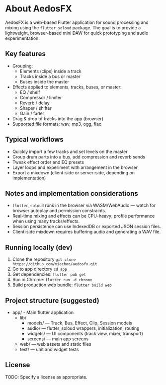 # About AedosFX

AedosFX is a web-based Flutter application for sound processing and mixing using the `flutter_soloud` package. The goal is to provide a lightweight, browser-based mini DAW for quick prototyping and audio experimentation.

## Key features

- Grouping:
  - Elements (clips) inside a track
  - Tracks inside a bus or master
  - Buses inside the master
- Effects applied to elements, tracks, buses, or master:
  - EQ / shelf
  - Compressor / limiter
  - Reverb / delay
  - Shaper / shifter
  - Gain / fader
- Drag & drop of tracks into the app (browser)
- Supported file formats: wav, mp3, ogg, flac

## Typical workflows

- Quickly import a few tracks and set levels on the master
- Group drum parts into a bus, add compression and reverb sends
- Tweak effect order and EQ presets
- Layer loops and experiment with arrangement in the browser
- Export a mixdown (client-side or server-side, depending on implementation)

## Notes and implementation considerations

- `flutter_soloud` runs in the browser via WASM/WebAudio — watch for browser autoplay and permission constraints.
- Real-time mixing and effects can be CPU-heavy; profile performance when using many tracks/effects.
- Session persistence can use IndexedDB or exported JSON session files.
- Client-side mixdown requires buffering audio and generating a WAV file.

## Running locally (dev)

1. Clone the repository ```git clone https://github.com/miechoo/aedosfx.git```
1. Go to app directory ```cd app```
1. Get dependencies: ```flutter pub get```
1. Run in Chrome: ```flutter run -d chrome```
1. Build production web bundle: ```flutter build web```

## Project structure (suggested)
- app/          - Main flutter application
  - lib/
    - models/     — Track, Bus, Effect, Clip, Session models
    - audio/      — flutter_soloud wrappers, initialization, routing
    - widgets/    — UI components (track view, mixer, transport)
    - screens/    — main app screens
  - web/          — web assets and static files
  - test/         — unit and widget tests

## License

TODO: Specify a license as appropriate.
